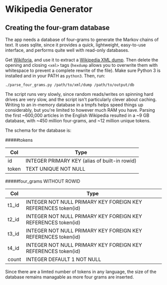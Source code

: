 Wikipedia Generator
===================

Creating the four-gram database
-------------------------------
The app needs a database of four-grams to generate the Markov chains of text. It uses sqlite, since it provides a quick, lightweight, easy-to-use interface, and performs quite well with read-only databases.

Get [Wikiforia](https://github.com/marcusklang/wikiforia), and use it to extract a [Wikipedia XML dump](https://dumps.wikimedia.org/enwiki/). Then delete the opening and closing `<xml>` tags (`hexdump` allows you to overwrite them with whitespace to prevent a complete rewrite of the file). Make sure Python 3 is installed and in your PATH as `python3`. Then, run:

    ./parse_four_grams.py /path/to/xml/dump /path/to/output/db

The script runs very slowly, since random reads/writes on spinning hard drives are very slow, and the script isn't particularly clever about caching. Writing to an in-memory database in a tmpfs helps speed things up considerably, but you're limited to however much RAM you have. Parsing the first ~600,000 articles in the English Wikipedia resulted in a ~9 GB database, with ~450 million four-grams, and ~12 million unique tokens.

The schema for the database is:

#####tokens

Col | Type
--- | ----
id | INTEGER PRIMARY KEY (alias of built-in rowid)
token | TEXT UNIQUE NOT NULL

#####four\_grams WITHOUT ROWID

Col | Type
--- | ----
t1\_id | INTEGER NOT NULL PRIMARY KEY FOREIGN KEY REFERENCES token(id)
t2\_id | INTEGER NOT NULL PRIMARY KEY FOREIGN KEY REFERENCES token(id)
t3\_id | INTEGER NOT NULL PRIMARY KEY FOREIGN KEY REFERENCES token(id)
t4\_id | INTEGER NOT NULL PRIMARY KEY FOREIGN KEY REFERENCES token(id)
count | INTEGER DEFAULT 1 NOT NULL

Since there are a limted number of tokens in any language, the size of the database remains managable as more four grams are inserted.
